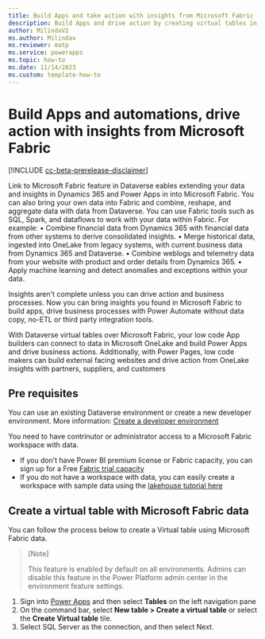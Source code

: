 ```yaml
---
title: Build Apps and take action with insights from Microsoft Fabric
description: Build Apps and drive action by creating virtual tables in dataverse with insights from Microsoft Fabric.
author: MilindaV2
ms.author: Milindav
ms.reviewer: matp
ms.service: powerapps
ms.topic: how-to
ms.date: 11/14/2023
ms.custom: template-how-to
---
```

# Build Apps and automations, drive action with insights from Microsoft Fabric 

[!INCLUDE [cc-beta-prerelease-disclaimer](../../includes/cc-beta-prerelease-disclaimer.md)]

Link to Microsoft Fabric feature in Dataverse eables extending your data and insights in Dynamics 365 and Power Apps in into Microsoft Fabric. You can also bring your own data into Fabric and combine, reshape, and aggregate data with data from Dataverse. You can use Fabric tools such as SQL, Spark, and dataflows to work with your data within Fabric. For example:
	• Combine financial data from Dynamics 365 with financial data from other systems to derive consolidated insights.
	• Merge historical data, ingested into OneLake from legacy systems, with current business data from Dynamics 365 and Dataverse.
	• Combine weblogs and telemetry data from your website with product and order details from Dynamics 365.
	• Apply machine learning and detect anomalies and exceptions within your data.

Insights aren't complete unless you can drive action and business processes. Now you can bring insights you found in Microsoft Fabric to build apps, drive business processes with Power Automate without data copy, no-ETL or third party integration tools. 

With Dataverse virtual tables over Microsoft Fabric, your low code App builders can connect to data in Microsoft OneLake and build Power Apps and drive business actions. 
Additionally, with Power Pages, low code makers can build external facing websites and drive action from OneLake insights with partners, suppliers, and customers

## Pre requisites
You can use an existing Dataverse environment or create a new developer environment. More information: [Create a developer environment](https://learn.microsoft.com/en-us/power-platform/developer/create-developer-environment)

You need to have contrinutor or administrator access to a Microsoft Fabric workspace with data. 
- If you don’t have Power BI premium license or Fabric capacity, you can sign up for a Free [Fabric trial capacity](https://learn.microsoft.com/en-us/fabric/get-started/fabric-trial)
- If you do not have a workspace with data, you can easily create a workspace with sample data using the [lakehouse tutorial here](https://learn.microsoft.com/en-us/fabric/data-engineering/tutorial-build-lakehouse)

## Create a virtual table with Microsoft Fabric data
You can follow the process below to create a Virtual table using Microsoft Fabric data.

>[Note]
> 
> This feature is enabled by default on all environments. Admins can disable this feature in the Power Platform admin center in the environment feature settings.
>

1. Sign into [Power Apps](https://make.powerapps.com) and then select **Tables** on the left navigation pane
2. On the command bar, select **New table > Create a virtual table** or select the **Create Virtual table** tile.
3. Select SQL Server as the connection, and then select Next.



